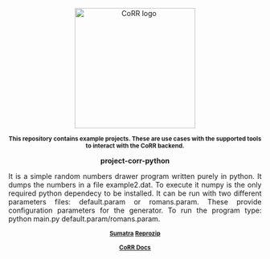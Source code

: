 <p align="center">
    <img src="https://rawgit.com/usnistgov/corr/master/corr-view/frontend/images/logo.svg"
         height="240"
         alt="CoRR logo"
         class="inline">
</p>
<p align="center"><sup><strong>
This repository contains example projects. These are use cases with the supported tools to interact with
the CoRR backend.
</strong></sup></p>

<p align="center"><strong>project-corr-python</strong></p>
<p align="justify">
It is a simple random numbers drawer program written purely in python. It dumps the numbers in a file 
example2.dat. To execute it numpy is the only required python dependecy to be installed. It can be run with two different
parameters files: default.param or romans.param. These provide configuration parameters for the 
generator. To run the program type: python main.py default.param/romans.param.
</p>

<p align="center"><sup><strong>
<a href="https://github.com/usnistgov/corr-sumatra">Sumatra</a>
<a href="https://github.com/usnistgov/corr-reprozip">Reprozip</a>
</strong></sup></p>

<p align="center"><sup><strong>
<a href="http://corr.readthedocs.io/en/latest/rst/README.html">CoRR Docs</a>
</strong></sup></p>
